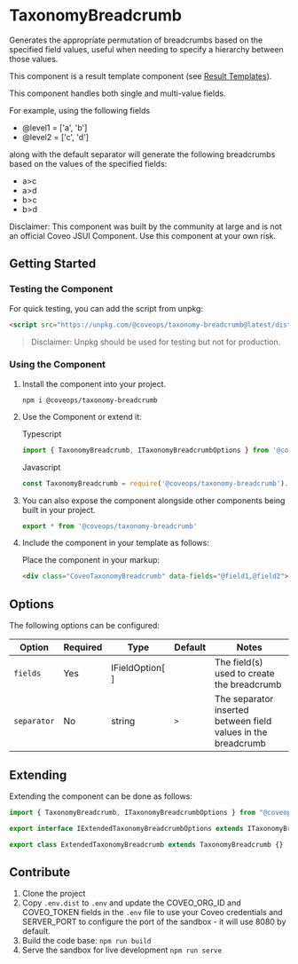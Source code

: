 # TaxonomyBreadcrumb

Generates the appropriate permutation of breadcrumbs based on the specified field values, useful when needing to specify a hierarchy between those values.

This component is a result template component (see [Result Templates](https://docs.coveo.com/en/413/)).

This component handles both single and multi-value fields.

For example, using the following fields
- @level1 = ['a', 'b']
- @level2 = ['c', 'd']

along with the default separator will generate the following breadcrumbs based on the values of the specified fields:
- a>c
- a>d
- b>c
- b>d

Disclaimer: This component was built by the community at large and is not an official Coveo JSUI Component. Use this component at your own risk.

## Getting Started

### Testing the Component

For quick testing, you can add the script from unpkg:

```html
<script src="https://unpkg.com/@coveops/taxonomy-breadcrumb@latest/dist/index.min.js"></script>
```

> Disclaimer: Unpkg should be used for testing but not for production.

### Using the Component

1. Install the component into your project.

    ```
    npm i @coveops/taxonomy-breadcrumb
    ```

2. Use the Component or extend it:

    Typescript

    ```javascript
    import { TaxonomyBreadcrumb, ITaxonomyBreadcrumbOptions } from '@coveops/taxonomy-breadcrumb';
    ```

    Javascript

    ```javascript
    const TaxonomyBreadcrumb = require('@coveops/taxonomy-breadcrumb').TaxonomyBreadcrumb;
    ```

3. You can also expose the component alongside other components being built in your project.

    ```javascript
    export * from '@coveops/taxonomy-breadcrumb'
    ```

4. Include the component in your template as follows:

    Place the component in your markup:

    ```html
    <div class="CoveoTaxonomyBreadcrumb" data-fields="@field1,@field2"></div>
    ```
## Options

The following options can be configured:

| Option | Required | Type | Default | Notes |
| --- | --- | --- | --- | --- |
| `fields` | Yes | IFieldOption[ ] | | The field(s) used to create the breadcrumb |
| `separator` | No | string | `>` | The separator inserted between field values in the breadcrumb |

## Extending

Extending the component can be done as follows:

```javascript
import { TaxonomyBreadcrumb, ITaxonomyBreadcrumbOptions } from "@coveops/taxonomy-breadcrumb";

export interface IExtendedTaxonomyBreadcrumbOptions extends ITaxonomyBreadcrumbOptions {}

export class ExtendedTaxonomyBreadcrumb extends TaxonomyBreadcrumb {}
```

## Contribute

1. Clone the project
2. Copy `.env.dist` to `.env` and update the COVEO_ORG_ID and COVEO_TOKEN fields in the `.env` file to use your Coveo credentials and SERVER_PORT to configure the port of the sandbox - it will use 8080 by default.
3. Build the code base: `npm run build`
4. Serve the sandbox for live development `npm run serve`
